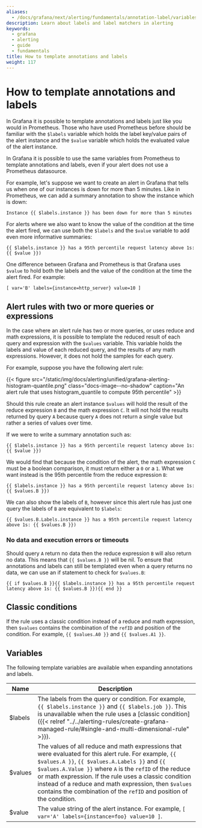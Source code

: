 ```yaml
---
aliases:
  - /docs/grafana/next/alerting/fundamentals/annotation-label/variables-label-annotation/
description: Learn about labels and label matchers in alerting
keywords:
  - grafana
  - alerting
  - guide
  - fundamentals
title: How to template annotations and labels
weight: 117
---
```


# How to template annotations and labels

In Grafana it is possible to template annotations and labels just like you would in Prometheus. Those who have used
Prometheus before should be familiar with the `$labels` variable which holds the label key/value pairs of the alert
instance and the `$value` variable which holds the evaluated value of the alert instance.

In Grafana it is possible to use the same variables from Prometheus to template annotations and labels, even if your
alert does not use a Prometheus datasource.

For example, let's suppose we want to create an alert in Grafana that tells us when one of our instances is down for
more than 5 minutes. Like in Prometheus, we can add a summary annotation to show the instance which is down:

```
Instance {{ $labels.instance }} has been down for more than 5 minutes
```

For alerts where we also want to know the value of the condition at the time the alert fired, we can use both the
`$labels` and the `$value` variable to add even more informative summaries:

```
{{ $labels.instance }} has a 95th percentile request latency above 1s: {{ $value }})
```

One difference between Grafana and Prometheus is that Grafana uses `$value` to hold both the labels and the value
of the condition at the time the alert fired. For example:

```
[ var='B' labels={instance=http_server} value=10 ]
```

## Alert rules with two or more queries or expressions

In the case where an alert rule has two or more queries, or uses reduce and math expressions, it is possible to template
the reduced result of each query and expression with the `$values` variable. This variable holds the labels and value of
each reduced query, and the results of any math expressions. However, it does not hold the samples for each query.

For example, suppose you have the following alert rule:

{{< figure src="/static/img/docs/alerting/unified/grafana-alerting-histogram-quantile.png" class="docs-image--no-shadow" caption="An alert rule that uses histogram_quantile to compute 95th percentile" >}}

Should this rule create an alert instance `$values` will hold the result of the reduce expression `B` and the math
expression `C`. It will not hold the results returned by query `A` because query `A` does not return a single value
but rather a series of values over time.

If we were to write a summary annotation such as:

```
{{ $labels.instance }} has a 95th percentile request latency above 1s: {{ $value }})
```

We would find that because the condition of the alert, the math expression `C` must be a boolean comparison, it must
return either a `0` or a `1`. What we want instead is the 95th percentile from the reduce expression `B`:

```
{{ $labels.instance }} has a 95th percentile request latency above 1s: {{ $values.B }})
```

We can also show the labels of `B`, however since this alert rule has just one query the labels of `B` are equivalent to
`$labels`:

```
{{ $values.B.Labels.instance }} has a 95th percentile request latency above 1s: {{ $values.B }})
```

### No data and execution errors or timeouts

Should query `A` return no data then the reduce expression `B` will also return no data. This means that
`{{ $values.B }}` will be nil. To ensure that annotations and labels can still be templated even when a query returns
no data, we can use an if statement to check for `$values.B`:

```
{{ if $values.B }}{{ $labels.instance }} has a 95th percentile request latency above 1s: {{ $values.B }}){{ end }}
```

## Classic conditions

If the rule uses a classic condition instead of a reduce and math expression, then `$values` contains the combination
of the `refID` and position of the condition. For example, `{{ $values.A0 }}` and `{{ $values.A1 }}`.

## Variables

The following template variables are available when expanding annotations and labels.

| Name    | Description                                                                                                                                                                                                                                                                                                                                                                                                |
| ------- | ---------------------------------------------------------------------------------------------------------------------------------------------------------------------------------------------------------------------------------------------------------------------------------------------------------------------------------------------------------------------------------------------------------- |
| $labels | The labels from the query or condition. For example, `{{ $labels.instance }}` and `{{ $labels.job }}`. This is unavailable when the rule uses a [classic condition]({{< relref "../../alerting-rules/create-grafana-managed-rule/#single-and-multi-dimensional-rule" >}}).                                                                                                                                 |
| $values | The values of all reduce and math expressions that were evaluated for this alert rule. For example, `{{ $values.A }}`, `{{ $values.A.Labels }}` and `{{ $values.A.Value }}` where `A` is the `refID` of the reduce or math expression. If the rule uses a classic condition instead of a reduce and math expression, then `$values` contains the combination of the `refID` and position of the condition. |
| $value  | The value string of the alert instance. For example, `[ var='A' labels={instance=foo} value=10 ]`.                                                                                                                                                                                                                                                                                                         |
